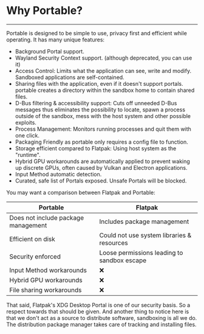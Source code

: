 # Why Portable?

---

Portable is designed to be simple to use, privacy first and efficient while operating. It has many unique features:

- Background Portal support.
- Wayland Security Context support. (although deprecated, you can use it)
- Access Control: Limits what the application can see, write and modify. Sandboxed applications are self-contained.
- Sharing files with the application, even if it doesn't support portals. portable creates a directory within the sandbox home to contain shared files.
- D-Bus filtering & accessibility support: Cuts off unneeded D-Bus messages thus eliminates the possibility to locate, spawn a process outside of the sandbox, mess with the host system and other possible exploits.
- Process Management: Monitors running processes and quit them with one click.
- Packaging Friendly as portable only requires a config file to function.
- Storage efficient compared to Flatpak: Using host system as the "runtime".
- Hybrid GPU workarounds are automatically applied to prevent waking up discrete GPUs, often caused by Vulkan and Electron applications.
- Input Method automatic detection.
- Curated, safe list of Portals exposed. Unsafe Portals will be blocked.

You may want a comparison between Flatpak and Portable:

| Portable | Flatpak |
| ------- | ------------------ |
| Does not include package management  | Includes package management |
| Efficient on disk | Could not use system libraries & resources |
| Security enforced | Loose permissions leading to sandbox escape |
| Input Method workarounds | :x: |
| Hybrid GPU workarounds | :x: |
| File sharing workarounds | :x: |

That said, Flatpak's XDG Desktop Portal is one of our security basis. So a respect towards that should be given. And another thing to notice here is that we don't act as a source to distribute software, sandboxing is all we do. The distribution package manager takes care of tracking and installing files.